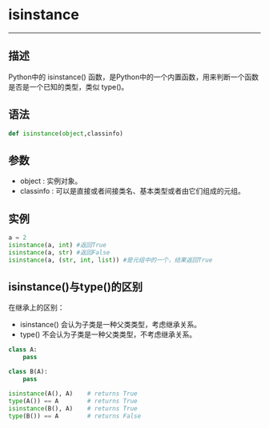 # isinstance

-------------------

## 描述
Python中的 isinstance() 函数，是Python中的一个内置函数，用来判断一个函数是否是一个已知的类型，类似 type()。

## 语法
```python
def	isinstance(object,classinfo)
```

## 参数
+ object : 实例对象。
+ classinfo : 可以是直接或者间接类名、基本类型或者由它们组成的元组。

## 实例
```python
a = 2
isinstance(a, int) #返回True
isinstance(a, str) #返回False
isinstance(a, (str, int, list)) #是元组中的一个，结果返回True
```

## isinstance()与type()的区别
在继承上的区别：
+ isinstance() 会认为子类是一种父类类型，考虑继承关系。
+ type() 不会认为子类是一种父类类型，不考虑继承关系。
```python
class A:
    pass

class B(A):
    pass

isinstance(A(), A)    # returns True
type(A()) == A        # returns True
isinstance(B(), A)    # returns True
type(B()) == A        # returns False
```
